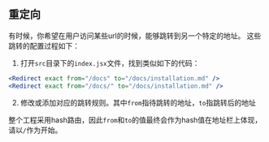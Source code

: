 ## 重定向

有时候，你希望在用户访问某些url的时候，能够跳转到另一个特定的地址。
这些跳转的配置过程如下：
1. 打开`src`目录下的`index.jsx`文件，找到类似如下的代码：

```jsx
<Redirect exact from="/docs" to="/docs/installation.md" />
<Redirect exact from="/docs/" to="/docs/installation.md" />
```

2. 修改或添加对应的跳转规则。其中`from`指待跳转的地址，`to`指跳转后的地址

整个工程采用hash路由，因此`from`和`to`的值最终会作为hash值在地址栏上体现，请以`/`作为开始。